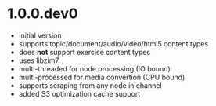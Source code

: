 # 1.0.0.dev0

- initial version
- supports topic/document/audio/video/html5 content types
- does **not** support exercise content types
- uses libzim7
- multi-threaded for node processing (IO bound)
- multi-processed for media convertion (CPU bound)
- supports scraping from any node in channel
- added S3 optimization cache support
